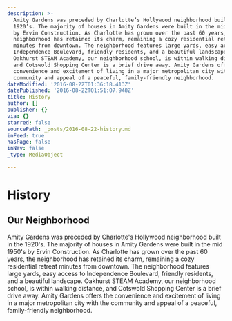 ```yaml
---
description: >-
  Amity Gardens was preceded by Charlotte’s Hollywood neighborhood built in the
  1920’s. The majority of houses in Amity Gardens were built in the mid 1950’s
  by Ervin Construction. As Charlotte has grown over the past 60 years, the
  neighborhood has retained its charm, remaining a cozy residential retreat
  minutes from downtown. The neighborhood features large yards, easy access to
  Independence Boulevard, friendly residents, and a beautiful landscape.
  Oakhurst STEAM Academy, our neighborhood school, is within walking distance,
  and Cotswold Shopping Center is a brief drive away. Amity Gardens offers the
  convenience and excitement of living in a major metropolitan city with the
  community and appeal of a peaceful, family-friendly neighborhood.
dateModified: '2016-08-22T01:36:18.413Z'
datePublished: '2016-08-22T01:51:07.948Z'
title: History
author: []
publisher: {}
via: {}
starred: false
sourcePath: _posts/2016-08-22-history.md
inFeed: true
hasPage: false
inNav: false
_type: MediaObject

---
```

# History

## **Our Neighborhood**

Amity Gardens was preceded by Charlotte's Hollywood neighborhood built in the 1920's. The majority of houses in Amity Gardens were built in the mid 1950's by Ervin Construction. As Charlotte has grown over the past 60 years, the neighborhood has retained its charm, remaining a cozy residential retreat minutes from downtown. The neighborhood features large yards, easy access to Independence Boulevard, friendly residents, and a beautiful landscape. Oakhurst STEAM Academy, our neighborhood school, is within walking distance, and Cotswold Shopping Center is a brief drive away. Amity Gardens offers the convenience and excitement of living in a major metropolitan city with the community and appeal of a peaceful, family-friendly neighborhood.